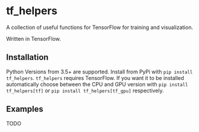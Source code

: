 # tf_helpers
A collection of useful functions for TensorFlow for training and visualization.

Written in TensorFlow.

## Installation
Python Versions from 3.5+ are supported.
Install from PyPi with `pip install tf_helpers`.
`tf_helpers` requires TensorFlow.
If you want it to be installed automatically choose between the CPU and GPU version 
with `pip install tf_helpers[tf]` or `pip install tf_helpers[tf_gpu]` respectively.

## Examples
TODO

